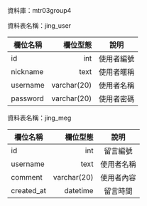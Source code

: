 
資料庫：mtr03group4

資料表名稱：jing_user


| 欄位名稱   | 欄位型態   |     說明      |
| ---------- | ---------: | :----------:  |
| id         | int        |  使用者編號   |
| nickname   | text       |  使用者暱稱   |
| username   | varchar(20)|  使用者名稱   |
| password   | varchar(20)|  使用者密碼   |

資料表名稱：jing_meg

| 欄位名稱   | 欄位型態    |     說明    |
| ---------- | ----------: | :---------: |
| id         | int         |  留言編號   |
| username   | text        |  使用者名稱 |
| comment    | varchar(20) |  使用者內容 |
| created_at | datetime    |  留言時間   |
